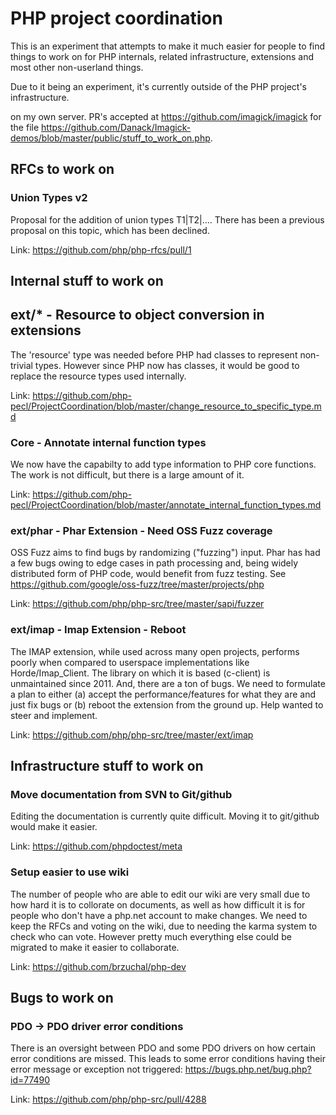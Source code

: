 # PHP project coordination

This is an experiment that attempts to make it much easier for people to find things to work on for PHP internals, related infrastructure, extensions and most other non-userland things.

Due to it being an experiment, it's currently outside of the PHP project's infrastructure. 
 
 
 on my own server. PR's accepted at https://github.com/imagick/imagick for the file https://github.com/Danack/Imagick-demos/blob/master/public/stuff_to_work_on.php.

## RFCs to work on


### Union Types v2

Proposal for the addition of union types T1|T2|.... There has been a previous proposal on this topic, which has been declined.

Link: https://github.com/php/php-rfcs/pull/1

## Internal stuff to work on

## ext/* - Resource to object conversion in extensions

The 'resource' type was needed before PHP had classes to represent non-trivial types. However since PHP now has classes, it would be good to replace the resource types used internally.

Link: https://github.com/php-pecl/ProjectCoordination/blob/master/change_resource_to_specific_type.md

### Core - Annotate internal function types

We now have the capabilty to add type information to PHP core functions. The work is not difficult, but there is a large amount of it.

Link: https://github.com/php-pecl/ProjectCoordination/blob/master/annotate_internal_function_types.md

### ext/phar - Phar Extension - Need OSS Fuzz coverage

OSS Fuzz aims to find bugs by randomizing ("fuzzing") input. Phar has had a few bugs owing to edge cases in path processing and, being widely distributed form of PHP code, would benefit from fuzz testing. See https://github.com/google/oss-fuzz/tree/master/projects/php

Link: https://github.com/php/php-src/tree/master/sapi/fuzzer

### ext/imap - Imap Extension - Reboot

The IMAP extension, while used across many open projects, performs poorly when compared to userspace implementations like Horde/Imap_Client. The library on which it is based (c-client) is unmaintained since 2011. And, there are a ton of bugs. We need to formulate a plan to either (a) accept the performance/features for what they are and just fix bugs or (b) reboot the extension from the ground up. Help wanted to steer and implement.
 
Link: https://github.com/php/php-src/tree/master/ext/imap

## Infrastructure stuff to work on


### Move documentation from SVN to Git/github

Editing the documentation is currently quite difficult. Moving it to git/github would make it easier.

Link: https://github.com/phpdoctest/meta


### Setup easier to use wiki

The number of people who are able to edit our wiki are very small due to how hard it is to collorate on documents, as well as how difficult it is for people who don't have a php.net account to make changes. We need to keep the RFCs and voting on the wiki, due to needing the karma system to check who can vote. However pretty much everything else could be migrated to make it easier to collaborate.

Link: https://github.com/brzuchal/php-dev

## Bugs to work on

### PDO -> PDO driver error conditions

There is an oversight between PDO and some PDO drivers on how certain error conditions are missed. This leads to some error conditions having their error message or exception not triggered: https://bugs.php.net/bug.php?id=77490

Link: https://github.com/php/php-src/pull/4288



